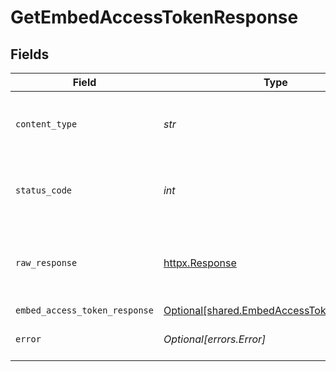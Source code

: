 # GetEmbedAccessTokenResponse


## Fields

| Field                                                                                        | Type                                                                                         | Required                                                                                     | Description                                                                                  |
| -------------------------------------------------------------------------------------------- | -------------------------------------------------------------------------------------------- | -------------------------------------------------------------------------------------------- | -------------------------------------------------------------------------------------------- |
| `content_type`                                                                               | *str*                                                                                        | :heavy_check_mark:                                                                           | HTTP response content type for this operation                                                |
| `status_code`                                                                                | *int*                                                                                        | :heavy_check_mark:                                                                           | HTTP response status code for this operation                                                 |
| `raw_response`                                                                               | [httpx.Response](https://www.python-httpx.org/api/#response)                                 | :heavy_check_mark:                                                                           | Raw HTTP response; suitable for custom response parsing                                      |
| `embed_access_token_response`                                                                | [Optional[shared.EmbedAccessTokenResponse]](../../models/shared/embedaccesstokenresponse.md) | :heavy_minus_sign:                                                                           | OK                                                                                           |
| `error`                                                                                      | *Optional[errors.Error]*                                                                     | :heavy_minus_sign:                                                                           | Default error response                                                                       |